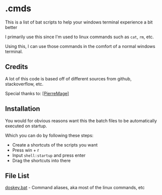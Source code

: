 # .cmds

This is a list of bat scripts to help your windows terminal experience a bit better

I primarily use this since I'm used to linux commands such as `cat`, `rm`, etc.

Using this, I can use those commands in the comfort of a normal windows terminal.

## Credits

A lot of this code is based off of different sources from github, stackoverflow, etc.

Special thanks to: [\[PierreMage\]](https://gist.github.com/PierreMage/6874814)

## Installation

You would for obvious reasons want this the batch files to be automatically executed on startup.

Which you can do by following these steps:

- Create a shortcuts of the scripts you want
- Press win + r
- Input `shell:startup` and press enter
- Drag the shortcuts into there

## File List

[doskey.bat](https://github.com/Z3rio/.cmds/doskey.bat) - Command aliases, aka most of the linux commands, etc